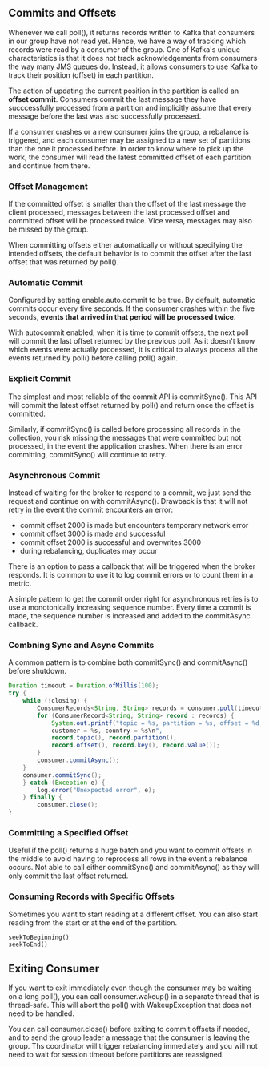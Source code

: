 ## Commits and Offsets

Whenever we call poll(), it returns records written to Kafka that consumers in our group have not read yet. Hence, we have a way of tracking which records were read by a consumer of the group. One of Kafka's unique characteristics is that it does not track acknowledgements from consumers the way many JMS queues do. Instead, it allows consumers to use Kafka to track their position (offset) in each partition.

The action of updating the current position in the partition is called an **offset commit**. Consumers commit the last message they have succcessfully processed from a partition and implicitly assume that every message before the last was also successfully processed.

If a consumer crashes or a new consumer joins the group, a rebalance is triggered, and each consumer may be assigned to a new set of partitions than the one it processed before. In order to know where to pick up the work, the consumer will read the latest committed offset of each partition and continue from there.

### Offset Management

If the committed offset is smaller than the offset of the last message the client processed, messages between the last processed offset and committed offset will be processed twice. Vice versa, messages may also be missed by the group.

When committing offsets either automatically or without specifying the intended offsets, the default behavior is to commit the offset after the last offset that was returned by poll().

### Automatic Commit

Configured by setting enable.auto.commit to be true. By default, automatic commits occur every five seconds. If the consumer crashes within the five seconds, **events that arrived in that period will be processed twice**.

With autocommit enabled, when it is time to commit offsets, the next poll will commit the last offset returned by the previous poll. As it doesn't know which events were actually processed, it is critical to always process all the events returned by poll() before calling poll() again.

### Explicit Commit

The simplest and most reliable of the commit API is commitSync(). This API will commit the latest offset returned by poll() and return once the offset is committed.

Similarly, if commitSync() is called before processing all records in the collection, you risk missing the messages that were committed but not processed, in the event the application crashes. When there is an error committing, commitSync() will continue to retry.

### Asynchronous Commit

Instead of waiting for the broker to respond to a commit, we just send the request and continue on with commitAsync(). Drawback is that it will not retry in the event the commit encounters an error:

- commit offset 2000 is made but encounters temporary network error
- commit offset 3000 is made and successful
- commit offset 2000 is successful and overwrites 3000
- during rebalancing, duplicates may occur

There is an option to pass a callback that will be triggered when the broker responds. It is common to use it to log commit errors or to count them in a metric.

A simple pattern to get the commit order right for asynchronous retries is to use a monotonically increasing sequence number. Every time a commit is made, the sequence number is increased and added to the commitAsync callback.

### Combning Sync and Async Commits

A common pattern is to combine both commitSync() and commitAsync() before shutdown.

```java
Duration timeout = Duration.ofMillis(100);
try {
    while (!closing) {
        ConsumerRecords<String, String> records = consumer.poll(timeout);
        for (ConsumerRecord<String, String> record : records) {
            System.out.printf("topic = %s, partition = %s, offset = %d,
            customer = %s, country = %s\n",
            record.topic(), record.partition(),
            record.offset(), record.key(), record.value());
        }
        consumer.commitAsync();
    }
    consumer.commitSync();
    } catch (Exception e) {
        log.error("Unexpected error", e);
    } finally {
        consumer.close();
}
```

### Committing a Specified Offset

Useful if the poll() returns a huge batch and you want to commit offsets in the middle to avoid having to reprocess all rows in the event a rebalance occurs. Not able to call either commitSync() and commitAsync() as they will only commit the last offset returned.

### Consuming Records with Specific Offsets

Sometimes you want to start reading at a different offset. You can also start reading from the start or at the end of the partition.

```
seekToBeginning()
seekToEnd()
```

## Exiting Consumer

If you want to exit immediately even though the consumer may be waiting on a long poll(), you can call consumer.wakeup() in a separate thread that is thread-safe. This will abort the poll() with WakeupException that does not need to be handled.

You can call consumer.close() before exiting to commit offsets if needed, and to send the group leader a message that the consumer is leaving the group. Ths coordinator will trigger rebalancing immediately and you will not need to wait for session timeout before partitions are reassigned.

